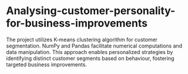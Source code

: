 # Analysing-customer-personality-for-business-improvements
The project utilizes K-means clustering algorithm for customer segmentation. NumPy and Pandas facilitate numerical computations and data manipulation. This approach enables personalized strategies by identifying distinct customer segments based on behaviour, fostering targeted business improvements.
